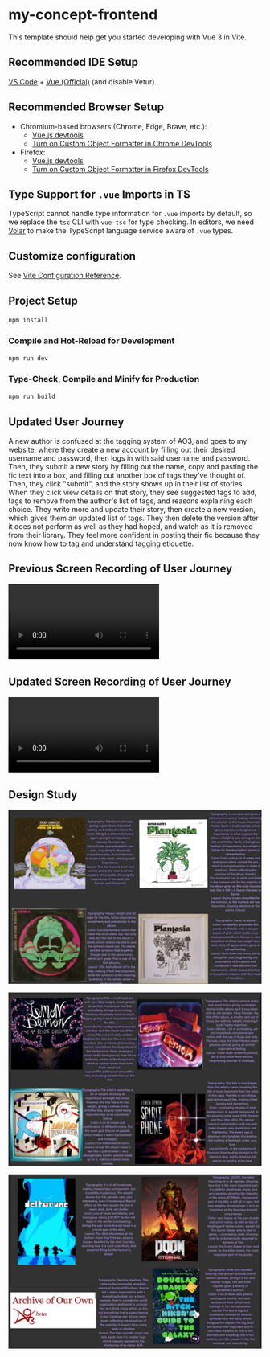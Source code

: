 # my-concept-frontend

This template should help get you started developing with Vue 3 in Vite.

## Recommended IDE Setup

[VS Code](https://code.visualstudio.com/) + [Vue (Official)](https://marketplace.visualstudio.com/items?itemName=Vue.volar) (and disable Vetur).

## Recommended Browser Setup

- Chromium-based browsers (Chrome, Edge, Brave, etc.):
  - [Vue.js devtools](https://chromewebstore.google.com/detail/vuejs-devtools/nhdogjmejiglipccpnnnanhbledajbpd)
  - [Turn on Custom Object Formatter in Chrome DevTools](http://bit.ly/object-formatters)
- Firefox:
  - [Vue.js devtools](https://addons.mozilla.org/en-US/firefox/addon/vue-js-devtools/)
  - [Turn on Custom Object Formatter in Firefox DevTools](https://fxdx.dev/firefox-devtools-custom-object-formatters/)

## Type Support for `.vue` Imports in TS

TypeScript cannot handle type information for `.vue` imports by default, so we replace the `tsc` CLI with `vue-tsc` for type checking. In editors, we need [Volar](https://marketplace.visualstudio.com/items?itemName=Vue.volar) to make the TypeScript language service aware of `.vue` types.

## Customize configuration

See [Vite Configuration Reference](https://vite.dev/config/).

## Project Setup

```sh
npm install
```

### Compile and Hot-Reload for Development

```sh
npm run dev
```

### Type-Check, Compile and Minify for Production

```sh
npm run build
```

## Updated User Journey

A new author is confused at the tagging system of AO3, and goes to my website, where they create a new account by filling out their desired username and password, then logs in with said username and password. Then, they submit a new story by filling out the name, copy and pasting the fic text into a box, and filling out another box of tags they've thought of. Then, they click "submit", and the story shows up in their list of stories. When they click view details on that story, they see suggested tags to add, tags to remove from the author's list of tags, and reasons explaining each choice. They write more and update their story, then create a new version, which gives them an updated list of tags. They then delete the version after it does not perform as well as they had hoped, and watch as it is removed from their library. They feel more confident in posting their fic because they now know how to tag and understand tagging etiquette.

## Previous Screen Recording of User Journey

<video controls src="../15c287a0-c42b-45c1-9c29-7eee74f3cd58.mp4" title="Screen Recording"></video>

## Updated Screen Recording of User Journey

<video controls src="Vite App - Google Chrome 2025-10-27 21-26-27.mp4" title="Updated Screen Recording"></video>

## Design Study

![Mort Garson](<Screenshot 2025-10-27 175759.png>)

![Lemon Demon](<Screenshot 2025-10-27 175947.png>)

![Deltarune, Doom, AO3, HGTTG](<Screenshot 2025-10-27 180029.png>)
